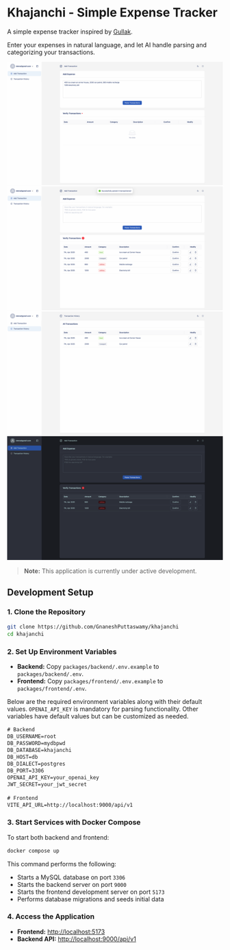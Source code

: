 # Khajanchi - Simple Expense Tracker

A simple expense tracker inspired by [Gullak](https://github.com/mr-karan/gullak).

Enter your expenses in natural language, and let AI handle parsing and categorizing your transactions.

![Khajanchi Add Transaction page with no transactions](./media/img1.png)
![Khajanchi Add Transaction page with transactions](./media/img2.png)
![Khajanchi Transaction History page with confirmed transactions](./media/img3.png)
![Khajanchi Dark Theme](./media/img4.png)

> **Note:** This application is currently under active development.

## Development Setup

### 1. Clone the Repository

```bash
git clone https://github.com/GnaneshPuttaswamy/khajanchi
cd khajanchi
```

### 2. Set Up Environment Variables

- **Backend:** Copy `packages/backend/.env.example` to `packages/backend/.env`.
- **Frontend:** Copy `packages/frontend/.env.example` to `packages/frontend/.env`.

Below are the required environment variables along with their default values. `OPENAI_API_KEY` is mandatory for parsing functionality. Other variables have default values but can be customized as needed.

```env
# Backend
DB_USERNAME=root
DB_PASSWORD=mydbpwd
DB_DATABASE=khajanchi
DB_HOST=db
DB_DIALECT=postgres
DB_PORT=3306
OPENAI_API_KEY=your_openai_key
JWT_SECRET=your_jwt_secret

# Frontend
VITE_API_URL=http://localhost:9000/api/v1
```

### 3. Start Services with Docker Compose

To start both backend and frontend:

```bash
docker compose up
```

This command performs the following:

- Starts a MySQL database on port `3306`
- Starts the backend server on port `9000`
- Starts the frontend development server on port `5173`
- Performs database migrations and seeds initial data

### 4. Access the Application

- **Frontend:** [http://localhost:5173](http://localhost:5173)
- **Backend API:** [http://localhost:9000/api/v1](http://localhost:9000/api/v1)
